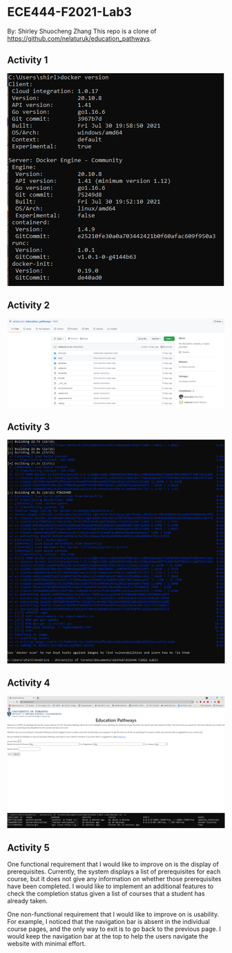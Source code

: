 # ECE444-F2021-Lab3
By: Shirley Shuocheng Zhang
This repo is a clone of https://github.com/nelaturuk/education_pathways.

## Activity 1
![image1](./images/docker1.PNG)

## Activity 2

![image2](./images/docker2.PNG)

## Activity 3
![image3](./images/docker3.PNG)

## Activity 4
![image4](./images/docker4.PNG)
![image5](./images/docker5.PNG)

## Activity 5
One functional requirement that I would like to improve on is the display of prerequisites. Currently, the system displays a list of prerequisites for each course, but it does not give any information on whether those prerequisites have been completed. I would like to implement an additional features to check the completion status given a list of courses that a student has already taken. 

One non-functional requirement that I would like to improve on is usability. For example, I noticed that the navigation bar is absent in the individual course pages, and the only way to exit is to go back to the previous page. I would keep the navigation bar at the top to help the users navigate the website with minimal effort.
